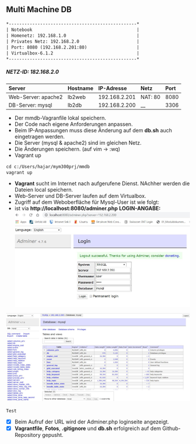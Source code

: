  ## Multi Machine DB

```
*-------------------------------------------------*
| Notebook                                        |
| Homenetz: 192.168.1.0                           |
| Privates Netz: 192.168.2.0                      |                 
| Port: 8080 (192.168.2.201:80)                   |
| Virtualbox-6.1.2                                |
*-------------------------------------------------*	
```
##### NETZ-ID: 182.168.2.0
| Server              | Hostname            | IP-Adresse          | Netz                | Port                |
|:--------------------|:--------------------|:--------------------|:--------------------|:--------------------|
| Web-Server: apache2 | lb2web              | 192.168.2.201       | NAT: 80             | 8080                |
| DB-Server: mysql    | lb2db               | 192.168.2.200       | __                  | 3306                |

- Der mmdb-Vagranfile lokal speichern.
- Der Code nach eigene Anforderungen anpassen. 
- Beim IP-Anpassungen muss diese Änderung auf dem **db.sh** auch eingetragen werden.
- Die Server (mysql & apache2) sind im gleichen Netz. 
- Die Änderungen speichern. (auf vim -> :wq)
- Vagrant up
``` 
cd c:/Users/hajar/mym300prj/mmdb 
vagrant up 
```
- **Vagrant** sucht im Internet nach aufgerufene Dienst. NAchher werden die Dateien local speichern.
- Web-Server und DB-Server laufen auf dem Virtualbox.
- Zugriff auf dem Weboberfläche für Mysql-User ist wie folgt:
- ist via **http://localhost:8080/adminer.php**
**LOGIN-ANGABE:**
![](login.JPG)

![](eingelogt.JPG)

`Test`
- [x] Beim Aufruf der URL wird der Adminer.php loginseite angezeigt.
- [x] **Vagrantfile**, **Fotos**, **.gitignore** und **db.sh** erfolgreich auf dem Github-Repository gepusht.
